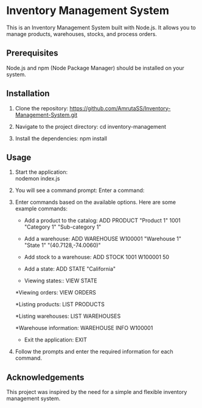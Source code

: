 # Inventory Management System
This is an Inventory Management System built with Node.js. It allows you to manage products, warehouses, stocks, and process orders.

## Prerequisites
Node.js and npm (Node Package Manager) should be installed on your system.

## Installation
1. Clone the repository: https://github.com/AmrutaSS/Inventory-Management-System.git

2. Navigate to the project directory:
cd inventory-management

3. Install the dependencies:
npm install

## Usage
1. Start the application:  
nodemon index.js

2. You will see a command prompt:
Enter a command:

3. Enter commands based on the available options. Here are some example commands:

    * Add a product to the catalog:
    ADD PRODUCT "Product 1" 1001 "Category 1" "Sub-category 1"

    * Add a warehouse:
    ADD WAREHOUSE W100001 "Warehouse 1" "State 1" "(40.7128,-74.0060)"

    * Add stock to a warehouse:
    ADD STOCK 1001 W100001 50

    * Add a state:
    ADD STATE "California"

    * Viewing states::
    VIEW STATE

    *Viewing orders:
    VIEW ORDERS

    *Listing products:
    LIST PRODUCTS

    *Listing warehouses:
    LIST WAREHOUSES

    *Warehouse information:
    WAREHOUSE INFO W100001

    * Exit the application:
    EXIT

4. Follow the prompts and enter the required information for each command.

## Acknowledgements
This project was inspired by the need for a simple and flexible inventory management system.
